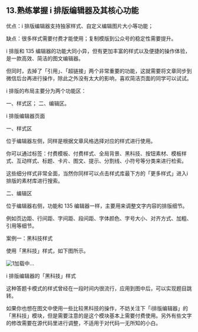 ## 13.熟练掌握 i 排版编辑器及其核心功能
优点：i 排版编辑器支持独家样式、自定义编辑图片大小等功能；


缺点：很多样式需要付费才能使用；复制模版到公众号的稳定性需要提升。


i 排版和 135 编辑器的功能大同小异，但有更加丰富的样式以及便捷的操作体验，是一款高效、简洁的图文编辑器。


但同时，去掉了「引用」、「超链接」两个非常重要的功能，这就需要将文章同步到微信后台再进行操作，除此之外没有太大的影响，喜欢简洁页面的同学可以试试。


i 排版的布局主要分为两个功能区：


一、样式区；
二、编辑区。


i 排版编辑器页面


一、样式区


位于编辑器左侧，同样是根据文章风格选择对应的样式进行使用。


你可以通过标签：付费模板、付费样式、全局背景、黑科技、按钮素材、模板样式、互动样式、标题、卡片、图文、提示、分割线、小符号等分类来进行检索。


这些细分样式非常全面，当然你同样可以点击样式库最下方的「更多样式」进入i排版的素材库进行搜索。


二、编辑区


位于编辑器右侧，功能和 135 编辑器一样，主要用来调整文字内容的排版细节。


例如页边距、行间距、字间距、段间距、字体颜色、字号大小、对齐方式、加粗、引用等细节。


案例一：黑科技样式


使用「黑科技」样式，如下图所示。


![1]()加载中...


 i 排版编辑器的「黑科技」样式


这种答题卡模式的样式曾经在一段时间内很流行，应用到图中后，可以实现题目跳转。


如果你也想在图文中使用一些比较黑科技的操作，不妨关注下「i排版编辑器」的「黑科技」模块，但是需要注意的是这个模块基本上需要付费使用。另外有些文字的修改需要在源代码里进行调整，不适用于对代码一无所知的小白。

